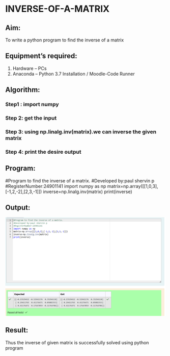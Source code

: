 # INVERSE-OF-A-MATRIX
## Aim:
To write a python program to find the inverse of a matrix
## Equipment’s required:
1. 	Hardware – PCs
2. 	Anaconda – Python 3.7 Installation / Moodle-Code Runner
## Algorithm:
### Step1 : import numpy
### Step 2: get the input
### Step 3: using np.linalg.inv(matrix).we can inverse the given matrix
### Step 4: print the desire output

## Program:
#Program to find the inverse of a matrix.
#Developed by:paul shervin p
#RegisterNumber:24901141
import numpy as np
matrix=np.array([[1,0,3],[-1,2,-2],[2,3,-1]])
inverse=np.linalg.inv(matrix)
print(inverse)
## Output:
![result_pic](<Screenshot 2024-11-17 155403.png>)
## Result:
Thus the inverse of given matrix is successfully solved using python program

